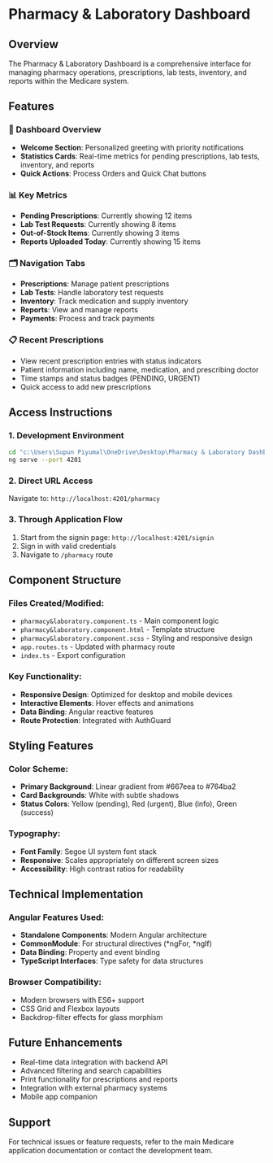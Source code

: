# Pharmacy & Laboratory Dashboard

## Overview
The Pharmacy & Laboratory Dashboard is a comprehensive interface for managing pharmacy operations, prescriptions, lab tests, inventory, and reports within the Medicare system.

## Features

### 🏥 Dashboard Overview
- **Welcome Section**: Personalized greeting with priority notifications
- **Statistics Cards**: Real-time metrics for pending prescriptions, lab tests, inventory, and reports
- **Quick Actions**: Process Orders and Quick Chat buttons

### 📊 Key Metrics
- **Pending Prescriptions**: Currently showing 12 items
- **Lab Test Requests**: Currently showing 8 items  
- **Out-of-Stock Items**: Currently showing 3 items
- **Reports Uploaded Today**: Currently showing 15 items

### 🗂️ Navigation Tabs
- **Prescriptions**: Manage patient prescriptions
- **Lab Tests**: Handle laboratory test requests
- **Inventory**: Track medication and supply inventory
- **Reports**: View and manage reports
- **Payments**: Process and track payments

### 📋 Recent Prescriptions
- View recent prescription entries with status indicators
- Patient information including name, medication, and prescribing doctor
- Time stamps and status badges (PENDING, URGENT)
- Quick access to add new prescriptions

## Access Instructions

### 1. Development Environment
```bash
cd "c:\Users\Supun Piyumal\OneDrive\Desktop\Pharmacy & Laboratory Dashboard\medicare\medicare1"
ng serve --port 4201
```

### 2. Direct URL Access
Navigate to: `http://localhost:4201/pharmacy`

### 3. Through Application Flow
1. Start from the signin page: `http://localhost:4201/signin`
2. Sign in with valid credentials
3. Navigate to `/pharmacy` route

## Component Structure

### Files Created/Modified:
- `pharmacy&laboratory.component.ts` - Main component logic
- `pharmacy&laboratory.component.html` - Template structure
- `pharmacy&laboratory.component.scss` - Styling and responsive design
- `app.routes.ts` - Updated with pharmacy route
- `index.ts` - Export configuration

### Key Functionality:
- **Responsive Design**: Optimized for desktop and mobile devices
- **Interactive Elements**: Hover effects and animations
- **Data Binding**: Angular reactive features
- **Route Protection**: Integrated with AuthGuard

## Styling Features

### Color Scheme:
- **Primary Background**: Linear gradient from #667eea to #764ba2
- **Card Backgrounds**: White with subtle shadows
- **Status Colors**: Yellow (pending), Red (urgent), Blue (info), Green (success)

### Typography:
- **Font Family**: Segoe UI system font stack
- **Responsive**: Scales appropriately on different screen sizes
- **Accessibility**: High contrast ratios for readability

## Technical Implementation

### Angular Features Used:
- **Standalone Components**: Modern Angular architecture
- **CommonModule**: For structural directives (*ngFor, *ngIf)
- **Data Binding**: Property and event binding
- **TypeScript Interfaces**: Type safety for data structures

### Browser Compatibility:
- Modern browsers with ES6+ support
- CSS Grid and Flexbox layouts
- Backdrop-filter effects for glass morphism

## Future Enhancements
- Real-time data integration with backend API
- Advanced filtering and search capabilities
- Print functionality for prescriptions and reports
- Integration with external pharmacy systems
- Mobile app companion

## Support
For technical issues or feature requests, refer to the main Medicare application documentation or contact the development team.
